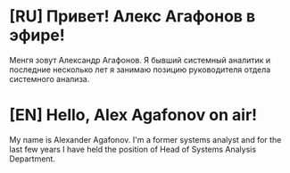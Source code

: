 # [RU] Привет! Алекс Агафонов в эфире!

Менгя зовут Александр Агафонов. Я бывший системный аналитик и последние несколько лет я занимаю позицию руководителя отдела системного анализа.

# [EN] Hello, Alex Agafonov on air!

My name is Alexander Agafonov. I'm a former systems analyst and for the last few years I have held the position of Head of Systems Analysis Department. 
